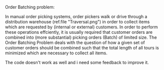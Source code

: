 Order Batching problem:

In manual order picking systems, order pickers walk or drive through a distribution warehouse (ref.file "Traversal.png") in order to collect items which are requested by (internal or external) customers. In order to perform these operations effciently, it is usually required that customer orders are combined into (more substantial) picking orders (Batch)  of limited size. The Order Batching Problem deals with the question of how a given set of customer orders should be combined such that the total length of all tours is minimized which are necessary to collect all items.

The code doesn't work as well and i need some feedback to improve it.
<!---
Geoff02/Geoff02 is a ✨ special ✨ repository because its `README.md` (this file) appears on your GitHub profile.
You can click the Preview link to take a look at your changes.
--->
